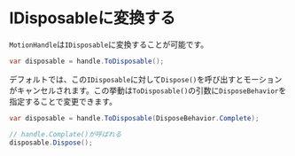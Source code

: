 # IDisposableに変換する

`MotionHandle`は`IDisposable`に変換することが可能です。

```cs
var disposable = handle.ToDisposable();
```

デフォルトでは、この`IDisposable`に対して`Dispose()`を呼び出すとモーションがキャンセルされます。この挙動は`ToDisposable()`の引数に`DisposeBehavior`を指定することで変更できます。

```cs
var disposable = handle.ToDisposable(DisposeBehavior.Complete);

// handle.Complate()が呼ばれる
disposable.Dispose();
```